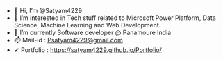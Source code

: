 - 👋 Hi, I’m @Satyam4229
- 👀 I’m interested in Tech stuff related to Microsoft Power Platform, Data Science, Machine Learning and Web Development.
- 🌱 I’m currently Software developer @ Panamoure India
- 📫 Mail-id : Psatyam4229@gmail.com 
- ✔ Portfolio : https://satyam4229.github.io/Portfolio/

<!---
Satyam4229/Satyam4229 is a ✨ special ✨ repository because its `README.md` (this file) appears on your GitHub profile.
You can click the Preview link to take a look at your changes.
--->
